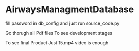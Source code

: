 # AirwaysManagmentDatabase

fill password in db_config
and just run source_code.py

Go thorugh all Pdf files To see development stages 

To see final Product Just 15.mp4 video is enough